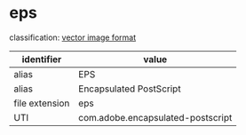 # eps
classification: [vector image format](vector.md)

| identifier     | value
| -------------- | -----
| alias          | EPS
| alias          | Encapsulated PostScript
| file extension | eps
| UTI            | com.adobe.encapsulated-postscript